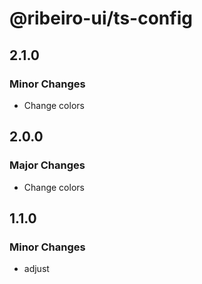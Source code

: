 # @ribeiro-ui/ts-config

## 2.1.0

### Minor Changes

- Change colors

## 2.0.0

### Major Changes

- Change colors

## 1.1.0

### Minor Changes

- adjust
